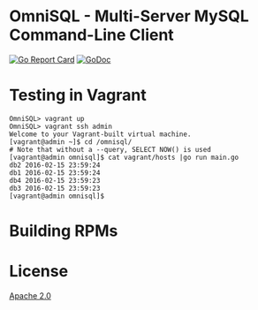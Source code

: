 # OmniSQL - Multi-Server MySQL Command-Line Client

[![Go Report Card](https://goreportcard.com/badge/github.com/rlowe/omnisql)](https://goreportcard.com/report/github.com/rlowe/omnisql)
[![GoDoc](https://godoc.org/github.com/rlowe/omnisql?status.svg)](https://godoc.org/github.com/rlowe/omnisql)

# Testing in Vagrant

    OmniSQL> vagrant up
    OmniSQL> vagrant ssh admin
    Welcome to your Vagrant-built virtual machine.
    [vagrant@admin ~]$ cd /omnisql/
    # Note that without a --query, SELECT NOW() is used
    [vagrant@admin omnisql]$ cat vagrant/hosts |go run main.go 
    db2 2016-02-15 23:59:24
    db1 2016-02-15 23:59:24
    db4 2016-02-15 23:59:23
    db3 2016-02-15 23:59:23
    [vagrant@admin omnisql]$

# Building RPMs

# License

[Apache 2.0](http://www.apache.org/licenses/LICENSE-2.0)
